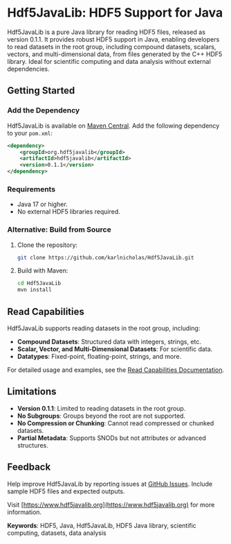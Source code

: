 # Hdf5JavaLib: HDF5 Support for Java

Hdf5JavaLib is a pure Java library for reading HDF5 files, released as version 0.1.1. It provides robust HDF5 support in Java, enabling developers to read datasets in the root group, including compound datasets, scalars, vectors, and multi-dimensional data, from files generated by the C++ HDF5 library. Ideal for scientific computing and data analysis without external dependencies.

## Getting Started

### Add the Dependency

Hdf5JavaLib is available on [Maven Central](https://search.maven.org/artifact/org.hdf5javalib/hdf5javalib/0.1.1/jar). Add the following dependency to your `pom.xml`:

```xml
<dependency>
    <groupId>org.hdf5javalib</groupId>
    <artifactId>hdf5javalib</artifactId>
    <version>0.1.1</version>
</dependency>
```

### Requirements
- Java 17 or higher.
- No external HDF5 libraries required.

### Alternative: Build from Source
1. Clone the repository:
   ```bash
   git clone https://github.com/karlnicholas/Hdf5JavaLib.git
   ```
2. Build with Maven:
   ```bash
   cd Hdf5JavaLib
   mvn install
   ```

## Read Capabilities

Hdf5JavaLib supports reading datasets in the root group, including:
- **Compound Datasets**: Structured data with integers, strings, etc.
- **Scalar, Vector, and Multi-Dimensional Datasets**: For scientific data.
- **Datatypes**: Fixed-point, floating-point, strings, and more.

For detailed usage and examples, see the [Read Capabilities Documentation](docs/read.md).

## Limitations

- **Version 0.1.1**: Limited to reading datasets in the root group.
- **No Subgroups**: Groups beyond the root are not supported.
- **No Compression or Chunking**: Cannot read compressed or chunked datasets.
- **Partial Metadata**: Supports SNODs but not attributes or advanced structures.

## Feedback

Help improve Hdf5JavaLib by reporting issues at [GitHub Issues](https://github.com/karlnicholas/Hdf5JavaLib/issues). Include sample HDF5 files and expected outputs.

Visit [https://www.hdf5javalib.org](https://www.hdf5javalib.org) for more information.

**Keywords**: HDF5, Java, Hdf5JavaLib, HDF5 Java library, scientific computing, datasets, data analysis